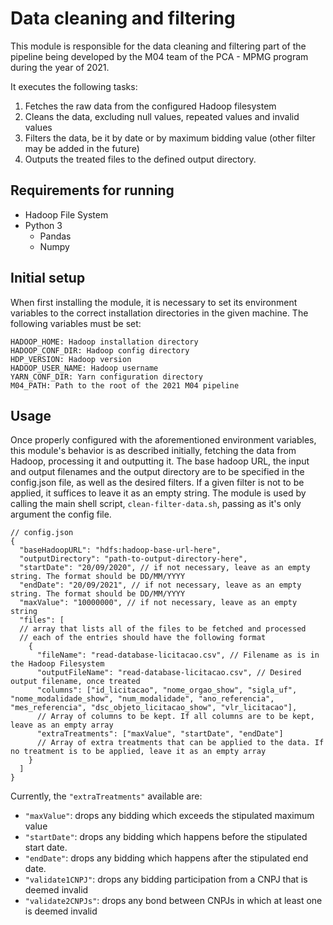 # Data cleaning and filtering
This module is responsible for the data cleaning and filtering part of the pipeline being developed by the M04 team of the PCA - MPMG program during the year of 2021.

It executes the following tasks:

1. Fetches the raw data from the configured Hadoop filesystem
2. Cleans the data, excluding null values, repeated values and invalid values
3. Filters the data, be it by date or by maximum bidding value (other filter may be added in the future)
4. Outputs the treated files to the defined output directory.

## Requirements for running
* Hadoop File System
* Python 3
  * Pandas
  * Numpy

## Initial setup
When first installing the module, it is necessary to set its environment variables to the correct installation directories in the given machine. The following variables must be set:
```
HADOOP_HOME: Hadoop installation directory
HADOOP_CONF_DIR: Hadoop config directory
HDP_VERSION: Hadoop version
HADOOP_USER_NAME: Hadoop username
YARN_CONF_DIR: Yarn configuration directory
M04_PATH: Path to the root of the 2021 M04 pipeline
```
## Usage
Once properly configured with the aforementioned environment variables, this module's behavior is as described initially, fetching the data from Hadoop, processing it and outputting it. The base hadoop URL, the input and output filenames and the output directory are to be specified in the config.json file, as well as the desired filters. If a given filter is not to be applied, it suffices to leave it as an empty string.
The module is used by calling the main shell script, `clean-filter-data.sh`, passing as it's only argument the config file. 
```
// config.json 
{
  "baseHadoopURL": "hdfs:hadoop-base-url-here",
  "outputDirectory": "path-to-output-directory-here",
  "startDate": "20/09/2020", // if not necessary, leave as an empty string. The format should be DD/MM/YYYY
  "endDate": "20/09/2021", // if not necessary, leave as an empty string. The format should be DD/MM/YYYY
  "maxValue": "10000000", // if not necessary, leave as an empty string
  "files": [ 
  // array that lists all of the files to be fetched and processed
  // each of the entries should have the following format
    {
      "fileName": "read-database-licitacao.csv", // Filename as is in the Hadoop Filesystem
      "outputFileName": "read-database-licitacao.csv", // Desired output filename, once treated
      "columns": ["id_licitacao", "nome_orgao_show", "sigla_uf", "nome_modalidade_show", "num_modalidade", "ano_referencia", "mes_referencia", "dsc_objeto_licitacao_show", "vlr_licitacao"], 
      // Array of columns to be kept. If all columns are to be kept, leave as an empty array
      "extraTreatments": ["maxValue", "startDate", "endDate"] 
      // Array of extra treatments that can be applied to the data. If no treatment is to be applied, leave it as an empty array
    }
  ]
}
```
Currently, the `"extraTreatments"` available are:
* `"maxValue"`: drops any bidding which exceeds the stipulated maximum value
* `"startDate"`: drops any bidding which happens before the stipulated start date.
* `"endDate"`: drops any bidding which happens after the stipulated end date.
* `"validate1CNPJ"`: drops any bidding participation from a CNPJ that is deemed invalid
* `"validate2CNPJs"`: drops any bond between CNPJs in which at least one is deemed invalid